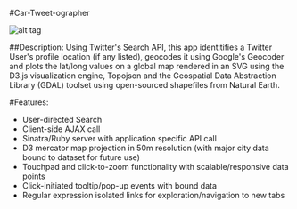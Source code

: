 #Car-Tweet-ographer

![alt tag](https://raw.github.com/TheHaymaker/TwitterMapApp/blob/master/twittermapdemo.gif)

##Description:
Using Twitter's Search API, this app identitifies a Twitter User's profile location (if any listed), geocodes it using Google's Geocoder and plots the lat/long values on a global map rendered in an SVG using the D3.js visualization engine, Topojson and the Geospatial Data Abstraction Library (GDAL) toolset using open-sourced shapefiles from Natural Earth.

#Features:
  - User-directed Search
  - Client-side AJAX call
  - Sinatra/Ruby server with application specific API call
  - D3 mercator map projection in 50m resolution (with major city data bound to dataset for future use)
  - Touchpad and click-to-zoom functionality with scalable/responsive data points
  - Click-initiated tooltip/pop-up events with bound data
  - Regular expression isolated links for exploration/navigation to new tabs

